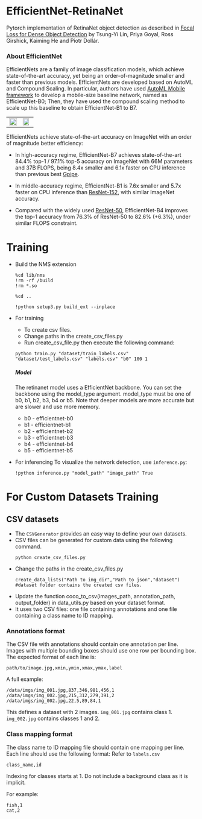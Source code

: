 # EfficientNet-RetinaNet
Pytorch  implementation of RetinaNet object detection as described in [Focal Loss for Dense Object Detection](https://arxiv.org/abs/1708.02002) by Tsung-Yi Lin, Priya Goyal, Ross Girshick, Kaiming He and Piotr Dollár.


### About EfficientNet

EfficientNets are a family of image classification models, which achieve state-of-the-art accuracy, yet being an order-of-magnitude smaller and faster than previous models. EfficientNets are developed based on AutoML and Compound Scaling. In particular, authors have used [AutoML Mobile framework](https://ai.googleblog.com/2018/08/mnasnet-towards-automating-design-of.html) to develop a mobile-size baseline network, named as EfficientNet-B0; Then, they have used the compound scaling method to scale up this baseline to obtain EfficientNet-B1 to B7.

<table border="0">
<tr>
    <td>
    <img src="https://raw.githubusercontent.com/tensorflow/tpu/master/models/official/efficientnet/g3doc/params.png" width="100%" />
    </td>
    <td>
    <img src="https://raw.githubusercontent.com/tensorflow/tpu/master/models/official/efficientnet/g3doc/flops.png", width="90%" />
    </td>
</tr>
</table>

EfficientNets achieve state-of-the-art accuracy on ImageNet with an order of magnitude better efficiency:


* In high-accuracy regime, EfficientNet-B7 achieves state-of-the-art 84.4% top-1 / 97.1% top-5 accuracy on ImageNet with 66M parameters and 37B FLOPS, being 8.4x smaller and 6.1x faster on CPU inference than previous best [Gpipe](https://arxiv.org/abs/1811.06965).

* In middle-accuracy regime, EfficientNet-B1 is 7.6x smaller and 5.7x faster on CPU inference than [ResNet-152](https://arxiv.org/abs/1512.03385), with similar ImageNet accuracy.

* Compared with the widely used [ResNet-50](https://arxiv.org/abs/1512.03385), EfficientNet-B4 improves the top-1 accuracy from 76.3% of ResNet-50 to 82.6% (+6.3%), under similar FLOPS constraint.


# Training 
* Build the NMS extension
    ```
    %cd lib/nms
    !rm -rf /build
    !rm *.so
    
    %cd ..
    
    !python setup3.py build_ext --inplace
    ```

*  For training
   * To create csv files.
   * Change paths in the create_csv_files.py
   * Run create_csv_file.py then execute the following command:
    ```
    python train.py "dataset/train_labels.csv" "dataset/test_labels.csv" "labels.csv" "b0" 100 1
    ```
    ##### Model
    The retinanet model uses a EfficientNet backbone. You can set the backbone using the model_type argument. model_type must be one of b0, b1, b2, b3, b4 or b5. Note that deeper models are more accurate but are slower and use more memory.

    * b0 - efficientnet-b0
    * b1 - efficientnet-b1
    * b2 - efficientnet-b2
    * b3 - efficientnet-b3
    * b4 - efficientnet-b4
    * b5 - efficientnet-b5
    
*  For inferencing
    To visualize the network detection, use `inference.py`:
   ```
   !python inference.py "model_path" "image_path" True
   ```
   
# For Custom Datasets Training

## CSV datasets
* The `CSVGenerator` provides an easy way to define your own datasets.
* CSV files can be generated for custom data using the following command.
    ```
    python create_csv_files.py
    ```
* Change the paths in the create_csv_files.py 
    ```
    create_data_lists("Path to img_dir","Path to json","dataset")
    #dataset folder contains the created csv files.
    ```
* Update the function coco_to_csv(images_path, annotation_path, output_folder) in data_utils.py based on your dataset format.
* It uses two CSV files: one file containing annotations and one file containing a class name to ID mapping.

### Annotations format
The CSV file with annotations should contain one annotation per line.
Images with multiple bounding boxes should use one row per bounding box.
The expected format of each line is:
```
path/to/image.jpg,xmin,ymin,xmax,ymax,label
```

A full example:
```
/data/imgs/img_001.jpg,837,346,981,456,1
/data/imgs/img_002.jpg,215,312,279,391,2
/data/imgs/img_002.jpg,22,5,89,84,1
```

This defines a dataset with 2 images.
`img_001.jpg` contains class 1.
`img_002.jpg` contains classes 1 and 2.


### Class mapping format
The class name to ID mapping file should contain one mapping per line.
Each line should use the following format: 
Refer to `labels.csv`
```
class_name,id
```

Indexing for classes starts at 1.
Do not include a background class as it is implicit.

For example:
```
fish,1
cat,2
```